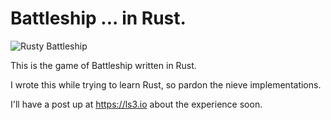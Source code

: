# Battleship ... in Rust.

![Rusty Battleship](https://i.ytimg.com/vi/RQQsPKij7wM/maxresdefault.jpg)

This is the game of Battleship written in Rust.

I wrote this while trying to learn Rust, so pardon the nieve implementations.

I'll have a post up at https://ls3.io about the experience soon.
